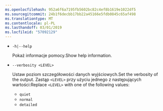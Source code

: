 ```yaml
---
ms.openlocfilehash: 952a6f6a7195fb5602bc82c4ef8b1619e1022df5
ms.sourcegitcommit: 24b1f6decbb17bb22a45166e5fdb0845c65af498
ms.translationtype: MT
ms.contentlocale: pl-PL
ms.lasthandoff: 03/01/2019
ms.locfileid: "57092129"
---
```

* `-h|--help`

  <span data-ttu-id="39d15-101">Pokaż informacje pomocy.</span><span class="sxs-lookup"><span data-stu-id="39d15-101">Show help information.</span></span>

* `--verbosity <LEVEL>`

  <span data-ttu-id="39d15-102">Ustaw poziom szczegółowości danych wyjściowych.</span><span class="sxs-lookup"><span data-stu-id="39d15-102">Set the verbosity of the output.</span></span> <span data-ttu-id="39d15-103">Zastąp `<LEVEL>` przy użyciu jednego z następujących wartości:</span><span class="sxs-lookup"><span data-stu-id="39d15-103">Replace `<LEVEL>` with one of the following values:</span></span>
  
  * `quiet`
  * `normal`
  * `detailed`